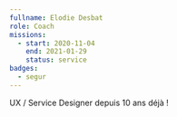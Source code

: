 ```yaml
---
fullname: Elodie Desbat
role: Coach
missions:
  - start: 2020-11-04
    end: 2021-01-29
    status: service
badges:
  - segur
---
```


UX / Service Designer depuis 10 ans déjà ! 
